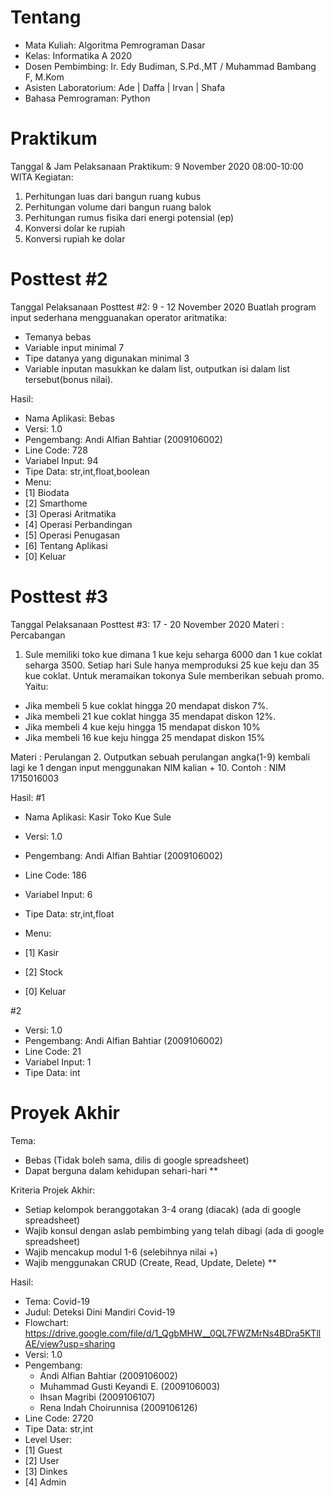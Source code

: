 # Tentang
- Mata Kuliah: Algoritma Pemrograman Dasar
- Kelas: Informatika A 2020
- Dosen Pembimbing: Ir. Edy Budiman, S.Pd.,MT / Muhammad Bambang F, M.Kom
- Asisten Laboratorium: Ade | Daffa | Irvan | Shafa
- Bahasa Pemrograman: Python

# Praktikum
Tanggal & Jam Pelaksanaan Praktikum: 9 November 2020 08:00-10:00 WITA
Kegiatan:
1. Perhitungan luas dari bangun ruang kubus
2. Perhitungan volume dari bangun ruang balok
3. Perhitungan rumus fisika dari energi potensial (ep)
4. Konversi dolar ke rupiah
5. Konversi rupiah ke dolar

# Posttest #2
Tanggal Pelaksanaan Posttest #2: 9 - 12 November 2020
Buatlah program input sederhana mengguanakan operator aritmatika:
- Temanya bebas 
- Variable input minimal 7
- Tipe datanya yang digunakan minimal 3 
- Variable inputan masukkan ke dalam list, outputkan isi dalam list tersebut(bonus nilai).

Hasil:
- Nama Aplikasi: Bebas
- Versi: 1.0
- Pengembang: Andi Alfian Bahtiar (2009106002)
- Line Code: 728
- Variabel Input: 94
- Tipe Data: str,int,float,boolean
- Menu:
- [1] Biodata
- [2] Smarthome
- [3] Operasi Aritmatika
- [4] Operasi Perbandingan
- [5] Operasi Penugasan
- [6] Tentang Aplikasi
- [0] Keluar

# Posttest #3
Tanggal Pelaksanaan Posttest #3: 17 - 20 November 2020
Materi : Percabangan
1. Sule memiliki toko kue dimana 1 kue keju seharga 6000 dan 1 kue coklat seharga 3500. Setiap hari Sule hanya memproduksi 25 kue keju dan 35 kue coklat. Untuk meramaikan tokonya Sule memberikan sebuah promo. Yaitu:
- Jika membeli 5 kue coklat hingga 20 mendapat diskon 7%.
- Jika membeli 21 kue coklat hingga 35 mendapat diskon 12%.
- Jika membeli 4 kue keju hingga 15 mendapat diskon 10%
- Jika membeli 16 kue keju hingga 25 mendapat diskon 15%

Materi : Perulangan
2. Outputkan sebuah perulangan angka(1-9) kembali lagi ke 1 dengan input menggunakan NIM kalian + 10. 
Contoh : NIM 1715016003

Hasil:
#1
- Nama Aplikasi: Kasir Toko Kue Sule
- Versi: 1.0
- Pengembang: Andi Alfian Bahtiar (2009106002)
- Line Code: 186
- Variabel Input: 6
- Tipe Data: str,int,float

- Menu:
- [1] Kasir
- [2] Stock
- [0] Keluar

#2
- Versi: 1.0
- Pengembang: Andi Alfian Bahtiar (2009106002)
- Line Code: 21
- Variabel Input: 1
- Tipe Data: int

# Proyek Akhir
Tema:
- Bebas (Tidak boleh sama, dilis di google spreadsheet)
- Dapat berguna dalam kehidupan sehari-hari **

Kriteria Projek Akhir:
- Setiap kelompok beranggotakan 3-4 orang (diacak) (ada di google spreadsheet)
- Wajib konsul dengan aslab pembimbing yang telah dibagi (ada di google spreadsheet)
- Wajib mencakup modul 1-6 (selebihnya nilai +)
- Wajib menggunakan CRUD (Create, Read, Update, Delete) **

Hasil:
- Tema: Covid-19
- Judul: Deteksi Dini Mandiri Covid-19
- Flowchart: https://drive.google.com/file/d/1_QgbMHW__0QL7FWZMrNs4BDra5KTllAE/view?usp=sharing
- Versi: 1.0
- Pengembang: 
  - Andi Alfian Bahtiar (2009106002) 
  - Muhammad Gusti Keyandi E. (2009106003) 
  - Ihsan Magribi (2009106107) 
  - Rena Indah Choirunnisa (2009106126)
- Line Code: 2720
- Tipe Data: str,int
- Level User:
- [1] Guest
- [2] User
- [3] Dinkes
- [4] Admin
